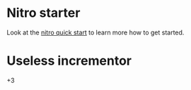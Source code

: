 # Nitro starter

Look at the [nitro quick start](https://nitro.unjs.io/guide#quick-start) to learn more how to get started.

# Useless incrementor
+3
